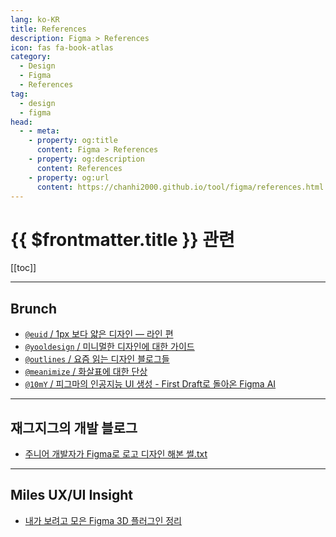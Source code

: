 ```yaml
---
lang: ko-KR
title: References
description: Figma > References
icon: fas fa-book-atlas
category:
  - Design
  - Figma
  - References
tag: 
  - design
  - figma
head:
  - - meta:
    - property: og:title
      content: Figma > References
    - property: og:description
      content: References
    - property: og:url
      content: https://chanhi2000.github.io/tool/figma/references.html
---
```


# {{ $frontmatter.title }} 관련

[[toc]]

---

## Brunch

- [`@euid` / 1px 보다 얇은 디자인 — 라인 편](https://brunch.co.kr/@euid/6)
- [`@yooldesign` / 미니멀한 디자인에 대한 가이드](https://brunch.co.kr/@yooldesign/28)
- [`@outlines` / 요즘 읽는 디자인 블로그들](https://brunch.co.kr/@outlines/44)
- [`@meanimize` / 화살표에 대한 단상](https://brunch.co.kr/@meanimize/75)
- [`@10mY` / 피그마의 인공지능 UI 생성 - First Draft로 돌아온 Figma AI](https://brunch.co.kr/@@10mY/238)

<!-- END: brunch.co.kr -->

---

## 재그지그의 개발 블로그

- [주니어 개발자가 Figma로 로고 디자인 해본 썰.txt](https://wormwlrm.github.io/2020/12/27/Refatoring-Logo-with-Figma.html)

---

## Miles UX/UI Insight

- [내가 보려고 모은 Figma 3D 플러그인 정리](https://vurias0203.tistory.com/m/entry/%EB%82%B4%EA%B0%80-%EB%B3%B4%EB%A0%A4%EA%B3%A0-%EB%AA%A8%EC%9D%80-Figma-3D-%ED%94%8C%EB%9F%AC%EA%B7%B8%EC%9D%B8-%EC%A0%95%EB%A6%AC)


<TagLinks />